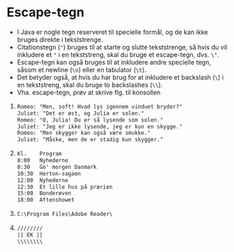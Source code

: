 # Escape-tegn
- I Java er nogle tegn reserveret til specielle formål, og de kan ikke bruges direkte i tekststrenge.
- Citationstegn (`"`) bruges til at starte og slutte tekststrenge, så hvis du vil inkludere et `"` i en tekststreng, skal du bruge et escape-tegn, dvs. `\"`.
- Escape-tegn kan også bruges til at inkludere andre specielle tegn, såsom et newline (`\n`) eller en tabulator (`\t`).
- Det betyder også, at hvis du har brug for at inkludere et backslash (`\`) i en tekststreng, skal du bruge to backslashes (`\\`).
- Vha. escape-tegn, prøv at skrive flg. til konsollen
1. ```txt
   Romeo: "Men, soft! Hvad lys igennem vinduet bryder?"
   Juliet: "Det er øst, og Julia er solen."
   Romeo: "O, Julia! Du er så lysende som solen."
   Juliet: "Jeg er ikke lysende, jeg er kun en skygge."
   Romeo: "Men skygger kan også være smukke."
   Juliet: "Måske, men de er stadig kun skygger."
   ```
2. ```txt
   Kl.    Program
   8:00   Nyhederne
   8:30   Go' morgen Danmark
   10:30  Horton-sagaen
   12:00  Nyhederne
   12:30  Et lille hus på prærien
   15:00  Bonderøven
   18:00  Aftenshowet
   ```
3. ```txt
   C:\Program Files\Adobe Reader\
   ```
4. ```txt
   ////////
   || EK ||
   \\\\\\\\
   ```
